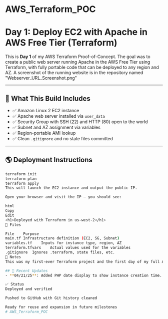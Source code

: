 # AWS_Terraform_POC
# Day 1: Deploy EC2 with Apache in AWS Free Tier (Terraform)

This is **Day 1** of my AWS Terraform Proof-of-Concept. The goal was to create a public web server running Apache in the AWS Free Tier using Terraform, with fully portable code that can be deployed to any region and AZ.
A screenshot of the running website is in the repository named "Webserver_URL_Screenshot.png"

---

## 🚀 What This Build Includes

- ✅ Amazon Linux 2 EC2 instance
- ✅ Apache web server installed via `user_data`
- ✅ Security Group with SSH (22) and HTTP (80) open to the world
- ✅ Subnet and AZ assignment via variables
- ✅ Region-portable AMI lookup
- ✅ Clean `.gitignore` and no state files committed

---

## 🌎 Deployment Instructions

```bash
terraform init
terraform plan
terraform apply
This will launch the EC2 instance and output the public IP.

Open your browser and visit the IP — you should see:

html
Copy
Edit
<h1>Deployed with Terraform in us-west-2</h1>
📁 Files

File	Purpose
main.tf	Infrastructure definition (EC2, SG, Subnet)
variables.tf	Inputs for instance type, region, AZ
terraform.tfvars	Actual values used for the variables
.gitignore	Ignores .terraform, state files, etc.
🧠 Notes
This was my first-ever Terraform project and the first day of my full AWS POC build. I chose to start with the basics — provisioning infrastructure as code, creating a working EC2 web server, and proving that I could build portable, modular Terraform from scratch.

## 🔧 Recent Updates
- **04/21/25**: Added PHP date display to show instance creation time. Added POC_Key to fix SSH connectivity.

✅ Status
Deployed and verified

Pushed to GitHub with Git history cleaned

Ready for reuse and expansion in future milestones
# AWS_Terraform_POC
